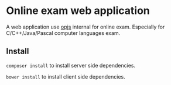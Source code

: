 Online exam web application
===========================
A web application use [opjs](http://opjs.coder.tips) internal for online exam. Especially for C/C++/Java/Pascal computer languages exam.

Install
-------
`composer install` to install server side dependencies.

`bower install` to install client side dependencies.
